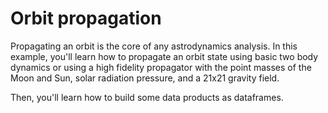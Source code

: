 # Orbit propagation

Propagating an orbit is the core of any astrodynamics analysis. In this example, you'll learn how to propagate an orbit state using basic two body dynamics or using a high fidelity propagator with the point masses of the Moon and Sun, solar radiation pressure, and a 21x21 gravity field.

Then, you'll learn how to build some data products as dataframes.
